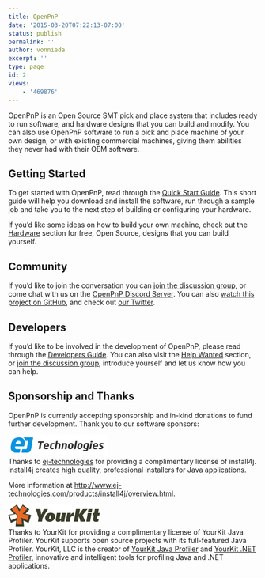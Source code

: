 ```yaml
---
title: OpenPnP
date: '2015-03-20T07:22:13-07:00'
status: publish
permalink: ''
author: vonnieda
excerpt: ''
type: page
id: 2
views:
    - '469876'
---
```

OpenPnP is an Open Source SMT pick and place system that includes ready to run software, and hardware designs that you can build and modify. You can also use OpenPnP software to run a pick and place machine of your own design, or with existing commercial machines, giving them abilities they never had with their OEM software.

Getting Started
---------------

To get started with OpenPnP, read through the [Quick Start Guide](https://github.com/openpnp/openpnp/wiki/Quick-Start). This short guide will help you download and install the software, run through a sample job and take you to the next step of building or configuring your hardware.

If you’d like some ideas on how to build your own machine, check out the [Hardware](/hardware) section for free, Open Source, designs that you can build yourself.

Community
---------

If you’d like to join the conversation you can [join the discussion group](http://groups.google.com/group/openpnp), or come chat with us on the [OpenPnP Discord Server](https://discord.gg/EmsrFVx). You can also [watch this project on GitHub](http://github.com/openpnp/openpnp), and check out [our Twitter](http://twitter.com/openpnp).

Developers
----------

If you’d like to be involved in the development of OpenPnP, please read through the [Developers Guide](https://github.com/openpnp/openpnp/wiki/Developers-Guide). You can also visit the [Help Wanted](https://github.com/openpnp/openpnp/issues?q=is%3Aissue+is%3Aopen+label%3Ahelp-wanted) section, or [join the discussion group](http://groups.google.com/group/openpnp), introduce yourself and let us know how you can help.

Sponsorship and Thanks
----------------------

OpenPnP is currently accepting sponsorship and in-kind donations to fund further development. Thank you to our software sponsors:

[![Screen Shot 2016-02-23 at 8.18.49 AM](uploads/2015/03/Screen-Shot-2016-02-23-at-8.18.49-AM.png)](http://www.ej-technologies.com/)  
Thanks to [ej-technologies](http://www.ej-technologies.com/) for providing a complimentary license of install4j. install4j creates high quality, professional installers for Java applications.

More information at <http://www.ej-technologies.com/products/install4j/overview.html>.

[![0](uploads/2015/03/0.png)](https://www.yourkit.com/)  
Thanks to YourKit for providing a complimentary license of YourKit Java Profiler. YourKit supports open source projects with its full-featured Java Profiler. YourKit, LLC is the creator of [YourKit Java Profiler](https://www.yourkit.com/java/profiler/index.jsp) and [YourKit .NET Profiler](https://www.yourkit.com/.net/profiler/index.jsp), innovative and intelligent tools for profiling Java and .NET applications.